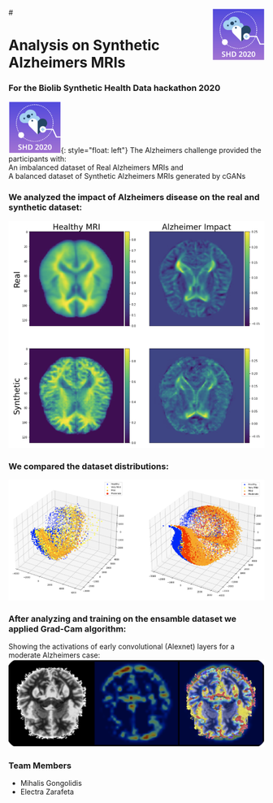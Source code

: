 #<img style="float: right;" src="assets/shd.png">  

# Analysis on Synthetic Alzheimers MRIs   
### For the Biolib Synthetic Health Data hackathon 2020  
![image](assets/shd.png){: style="float: left"}
The Alzheimers challenge provided the participants with:  
An imbalanced dataset of Real Alzheimers MRIs and  
A balanced dataset of Synthetic Alzheimers MRIs generated by cGANs    


### We analyzed the impact of Alzheimers disease on the real and synthetic dataset:  
![](assets/impact.png)    
### We compared the dataset distributions:  
![](assets/dist.png)    

### After analyzing and training on the ensamble dataset we applied Grad-Cam algorithm:  
Showing the activations of early convolutional (Alexnet) layers for a moderate Alzheimers case:  
![](assets/gradcam.png)  


### Team Members
- Mihalis Gongolidis
- Electra Zarafeta
